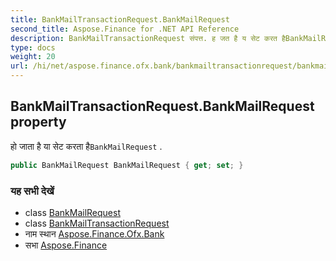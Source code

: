 ```yaml
---
title: BankMailTransactionRequest.BankMailRequest
second_title: Aspose.Finance for .NET API Reference
description: BankMailTransactionRequest संपत्त. ह जत है य सेट करत हैBankMailRequest .
type: docs
weight: 20
url: /hi/net/aspose.finance.ofx.bank/bankmailtransactionrequest/bankmailrequest/
---
```

## BankMailTransactionRequest.BankMailRequest property

हो जाता है या सेट करता है`BankMailRequest` .

```csharp
public BankMailRequest BankMailRequest { get; set; }
```

### यह सभी देखें

* class [BankMailRequest](../../bankmailrequest/)
* class [BankMailTransactionRequest](../)
* नाम स्थान [Aspose.Finance.Ofx.Bank](../../bankmailtransactionrequest/)
* सभा [Aspose.Finance](../../../)


